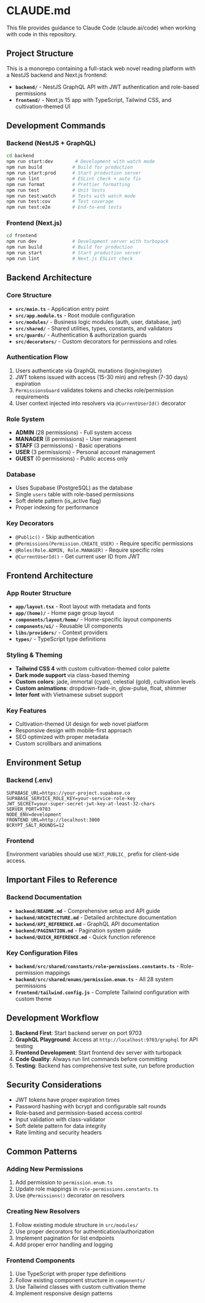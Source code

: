 # CLAUDE.md

This file provides guidance to Claude Code (claude.ai/code) when working with code in this repository.

## Project Structure

This is a monorepo containing a full-stack web novel reading platform with a NestJS backend and Next.js frontend:

- **`backend/`** - NestJS GraphQL API with JWT authentication and role-based permissions
- **`frontend/`** - Next.js 15 app with TypeScript, Tailwind CSS, and cultivation-themed UI

## Development Commands

### Backend (NestJS + GraphQL)
```bash
cd backend
npm run start:dev        # Development with watch mode
npm run build           # Build for production
npm run start:prod      # Start production server
npm run lint            # ESLint check + auto fix
npm run format          # Prettier formatting
npm run test            # Unit tests
npm run test:watch      # Tests with watch mode
npm run test:cov        # Test coverage
npm run test:e2e        # End-to-end tests
```

### Frontend (Next.js)
```bash
cd frontend
npm run dev             # Development server with turbopack
npm run build           # Build for production
npm run start           # Start production server
npm run lint            # Next.js ESLint check
```

## Backend Architecture

### Core Structure
- **`src/main.ts`** - Application entry point
- **`src/app.module.ts`** - Root module configuration
- **`src/modules/`** - Business logic modules (auth, user, database, jwt)
- **`src/shared/`** - Shared utilities, types, constants, and validators
- **`src/guards/`** - Authentication & authorization guards
- **`src/decorators/`** - Custom decorators for permissions and roles

### Authentication Flow
1. Users authenticate via GraphQL mutations (login/register)
2. JWT tokens issued with access (15-30 min) and refresh (7-30 days) expiration
3. `PermissionsGuard` validates tokens and checks role/permission requirements
4. User context injected into resolvers via `@CurrentUserId()` decorator

### Role System
- **ADMIN** (28 permissions) - Full system access
- **MANAGER** (8 permissions) - User management
- **STAFF** (3 permissions) - Basic operations
- **USER** (3 permissions) - Personal account management
- **GUEST** (0 permissions) - Public access only

### Database
- Uses Supabase (PostgreSQL) as the database
- Single `users` table with role-based permissions
- Soft delete pattern (is_active flag)
- Proper indexing for performance

### Key Decorators
- `@Public()` - Skip authentication
- `@Permissions(Permission.CREATE_USER)` - Require specific permissions
- `@Roles(Role.ADMIN, Role.MANAGER)` - Require specific roles
- `@CurrentUserId()` - Get current user ID from JWT

## Frontend Architecture

### App Router Structure
- **`app/layout.tsx`** - Root layout with metadata and fonts
- **`app/(home)/`** - Home page group layout
- **`components/layout/home/`** - Home-specific layout components
- **`components/ui/`** - Reusable UI components
- **`libs/providers/`** - Context providers
- **`types/`** - TypeScript type definitions

### Styling & Theming
- **Tailwind CSS 4** with custom cultivation-themed color palette
- **Dark mode support** via class-based theming
- **Custom colors**: jade, immortal (cyan), celestial (gold), cultivation levels
- **Custom animations**: dropdown-fade-in, glow-pulse, float, shimmer
- **Inter font** with Vietnamese subset support

### Key Features
- Cultivation-themed UI design for web novel platform
- Responsive design with mobile-first approach
- SEO optimized with proper metadata
- Custom scrollbars and animations

## Environment Setup

### Backend (.env)
```env
SUPABASE_URL=https://your-project.supabase.co
SUPABASE_SERVICE_ROLE_KEY=your-service-role-key
JWT_SECRET=your-super-secret-jwt-key-at-least-32-chars
SERVER_PORT=9703
NODE_ENV=development
FRONTEND_URL=http://localhost:3000
BCRYPT_SALT_ROUNDS=12
```

### Frontend
Environment variables should use `NEXT_PUBLIC_` prefix for client-side access.

## Important Files to Reference

### Backend Documentation
- **`backend/README.md`** - Comprehensive setup and API guide
- **`backend/ARCHITECTURE.md`** - Detailed architecture documentation
- **`backend/API_REFERENCE.md`** - GraphQL API documentation
- **`backend/PAGINATION.md`** - Pagination system guide
- **`backend/QUICK_REFERENCE.md`** - Quick function reference

### Key Configuration Files
- **`backend/src/shared/constants/role-permissions.constants.ts`** - Role-permission mappings
- **`backend/src/shared/enums/permission.enum.ts`** - All 28 system permissions
- **`frontend/tailwind.config.js`** - Complete Tailwind configuration with custom theme

## Development Workflow

1. **Backend First**: Start backend server on port 9703
2. **GraphQL Playground**: Access at `http://localhost:9703/graphql` for API testing
3. **Frontend Development**: Start frontend dev server with turbopack
4. **Code Quality**: Always run lint commands before committing
5. **Testing**: Backend has comprehensive test suite, run before production

## Security Considerations

- JWT tokens have proper expiration times
- Password hashing with bcrypt and configurable salt rounds
- Role-based and permission-based access control
- Input validation with class-validator
- Soft delete pattern for data integrity
- Rate limiting and security headers

## Common Patterns

### Adding New Permissions
1. Add permission to `permission.enum.ts`
2. Update role mappings in `role-permissions.constants.ts`
3. Use `@Permissions()` decorator on resolvers

### Creating New Resolvers
1. Follow existing module structure in `src/modules/`
2. Use proper decorators for authentication/authorization
3. Implement pagination for list endpoints
4. Add proper error handling and logging

### Frontend Components
1. Use TypeScript with proper type definitions
2. Follow existing component structure in `components/`
3. Use Tailwind classes with custom cultivation theme
4. Implement responsive design patterns